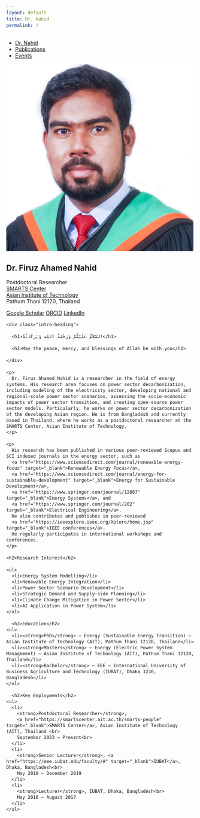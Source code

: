 ```yaml
---
layout: default
title: Dr. Nahid
permalink: /
---
```


<!-- TOP NAVIGATION -->
<nav class="top-nav">
  <ul>
    <li><a href="/">Dr. Nahid</a></li>
    <li><a href="/publications/">Publications</a></li>
    <li><a href="/events/">Events</a></li>
  </ul>
</nav> 

<!-- TWO COLUMN CONTAINER -->
<div class="homepage-container">
  <!-- LEFT SECTION: PHOTO + BUTTONS -->
  <div class="left-panel">
    <img src="/Image/profile/Untitled design.png" alt="Dr. Nahid" class="profile-pic">
    <h2>Dr. Firuz Ahamed Nahid</h2>
    <p>
      Postdoctoral Researcher <br>
      <a href="https://smartscenter.ait.ac.th/smarts-people" target="_blank">SMARTS Center</a><br>
      <a href="https://ait.ac.th/" target="_blank">Asian Institute of Technology</a><br>
      Pathum Thani 12120, Thailand
    </p>
    <div class="link-buttons">
      <a href="https://scholar.google.com/citations?user=uqPruO4AAAAJ&hl=en" target="_blank"><i class="fab fa-google"></i> Google Scholar</a>
      <a href="https://orcid.org/0000-0002-2531-7640" target="_blank"><i class="fab fa-orcid"></i> ORCID</a>
      <a href="https://www.linkedin.com/in/firuz-ahamed-nahid/" target="_blank"><i class="fab fa-linkedin"></i> LinkedIn</a>
    </div>
  </div>
  <!-- RIGHT SECTION: BIO + CONTENT -->
  <div class="right-panel">
    
    <div class="intro-heading">
    
      <h1>السَّلاَمُ عَلَيْكُمْ وَرَحْمَةُ اللهِ وَبَرَكَاتُهُ</h1>
      
      <h2>May the peace, mercy, and blessings of Allah be with you</h2>
      
    </div>
    
    <p>
      Dr. Firuz Ahamed Nahid is a researcher in the field of energy systems. His research area focuses on power sector decarbonization, including modeling of the electricity sector, developing national and regional-scale power sector scenarios, assessing the socio-economic impacts of power sector transition, and creating open-source power sector models. Particularly, he works on power sector decarbonization of the developing Asian region. He is from Bangladesh and currently based in Thailand, where he works as a postdoctoral researcher at the SMARTS Center, Asian Institute of Technology.
    </p>
    
    <p>
      His research has been published in various peer-reviewed Scopus and SCI indexed journals in the energy sector, such as 
      <a href="https://www.sciencedirect.com/journal/renewable-energy-focus" target="_blank">Renewable Energy Focus</a>, 
      <a href="https://www.sciencedirect.com/journal/energy-for-sustainable-development" target="_blank">Energy for Sustainable Development</a>, 
      <a href="https://www.springer.com/journal/12667" target="_blank">Energy Systems</a>, and 
      <a href="https://www.springer.com/journal/202" target="_blank">Electrical Engineering</a>. 
      He also contributes and publishes in peer-reviewed 
      <a href="https://ieeexplore.ieee.org/Xplore/home.jsp" target="_blank">IEEE conferences</a>. 
      He regularly participates in international workshops and conferences.
    </p>
    
    <h2>Research Interest</h2>
    
    <ul>
      <li>Energy System Modelling</li>
      <li>Renewable Energy Integration</li>
      <li>Power Sector Scenario Development</li>
      <li>Strategic Demand and Supply-side Planning</li>
      <li>Climate Change Mitigation in Power Sector</li>
      <li>AI Application in Power System</li>
    </ul>

      <h2>Education</h2>
    <ul>
      <li><strong>PhD</strong> – Energy (Sustainable Energy Transition) – Asian Institute of Technology (AIT), Pathum Thani 12120, Thailand</li>
      <li><strong>Masters</strong> – Energy (Electric Power System Management) – Asian Institute of Technology (AIT), Pathum Thani 12120, Thailand</li>
      <li><strong>Bachelor</strong> – EEE – International University of Business Agriculture and Technology (IUBAT), Dhaka 1230, Bangladesh</li>
    </ul>

      <h2>Key Employments</h2>
    <ul>
      <li>
        <strong>Postdoctoral Researcher</strong>, 
        <a href="https://smartscenter.ait.ac.th/smarts-people" target="_blank">SMARTS Center</a>, Asian Institute of Technology (AIT), Thailand <br>
        September 2023 – Present<br>
      </li>
      <li>
        <strong>Senior Lecturer</strong>, <a href="https://eee.iubat.edu/faculty/#" target="_blank">IUBAT</a>, Dhaka, Bangladesh<br>
        May 2019 – December 2019
      </li>
      <li>
        <strong>Lecturer</strong>, IUBAT, Dhaka, Bangladesh<br>
        May 2016 – August 2017
      </li>
    </ul>

  </div> <!-- End of right-panel -->

</div> <!-- End of homepage-container -->
